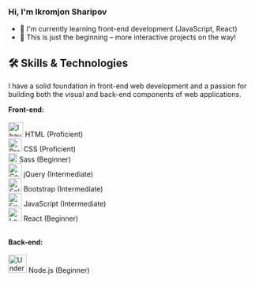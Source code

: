 ### Hi, I'm Ikromjon Sharipov

- 🌱 I'm currently learning front-end development (JavaScript, React)
- 🚀 This is just the beginning – more interactive projects on the way!

## 🛠️ Skills & Technologies

I have a solid foundation in front-end web development and a passion for building both the visual and back-end components of web applications.

**Front-end:**
<br> <br>
<img src="https://upload.wikimedia.org/wikipedia/commons/thumb/0/00/HTML5_logo_black.svg/768px-HTML5_logo_black.svg.png" target="_blank" height="30px" title="I have a strong understanding of HTML5 syntax, semantics, and accessibility best practices" /> HTML (Proficient) <br>
<img src="https://cdn.jsdelivr.net/gh/devicons/devicon@latest/icons/css3/css3-original.svg" target="_blank" height="27px" title="Proficient in CSS3 syntax, layout techniques (Flexbox, Grid), and responsive design principles" /> CSS (Proficient) <br>
<img src="https://encrypted-tbn0.gstatic.com/images?q=tbn:ANd9GcSURT-iXY_K0sXIuN5effbEP8jvTv-npetl4g&s" target="_blank" height="18px" title="Started to learn Sass preprocessor of CSS" /> Sass (Beginner) <br>
<img src="https://cdn.jsdelivr.net/gh/devicons/devicon@latest/icons/jquery/jquery-original.svg" target="_blank" height="27px" title="Comfortable with jQuery DOM manipulation, event handling, and AJAX" /> jQuery (Intermediate) <br>
<img src="https://cdn.jsdelivr.net/gh/devicons/devicon@latest/icons/bootstrap/bootstrap-original.svg" target="_blank" height="27px" title="Solid understanding of Bootstrap's grid system, components, and responsive utilities" /> Bootstrap (Intermediate) <br>
<img src="https://cdn.jsdelivr.net/gh/devicons/devicon@latest/icons/javascript/javascript-original.svg" target="_blank" height="27px" title="Experienced with JavaScript fundamentals, DOM manipulation, and event-driven programming" /> JavaScript (Intermediate) <br>
<img src="https://cdn.jsdelivr.net/gh/devicons/devicon@latest/icons/react/react-original.svg" target="_blank" height="27px" title="Learning the basics of React, component design, and state management" /> React (Beginner) <br> <br>

**Back-end:**
<br> <br>
<img src="https://cdn.jsdelivr.net/gh/devicons/devicon@latest/icons/nodejs/nodejs-original-wordmark.svg" target="_blank" height="37px" title="Understanding the role of the back-end in web architecture, server-side logic, and data handling" /> Node.js (Beginner) <br>





